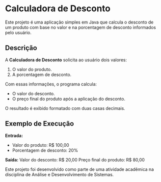 # Calculadora de Desconto

Este projeto é uma aplicação simples em Java que calcula o desconto de um produto com base no valor e na porcentagem de desconto informados pelo usuário.

## Descrição

A **Calculadora de Desconto** solicita ao usuário dois valores:
1. O valor do produto.
2. A porcentagem de desconto.

Com essas informações, o programa calcula:
- O valor do desconto.
- O preço final do produto após a aplicação do desconto.

O resultado é exibido formatado com duas casas decimais.

## Exemplo de Execução

**Entrada:**
- Valor do produto: R$ 100,00
- Porcentagem de desconto: 20%

**Saída:**
Valor do desconto: R$ 20,00 Preço final do produto: R$ 80,00


Este projeto foi desenvolvido como parte de uma atividade acadêmica na disciplina de Análise e Desenvolvimento de Sistemas.
